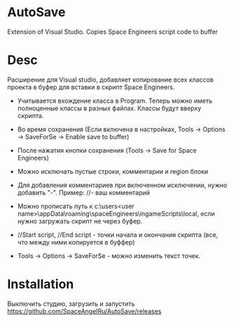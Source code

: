 # AutoSave
Extension of Visual Studio. Copies Space Engineers script code to buffer

# Desc
Расширение для Visual studio, добавляет копирование всех классов проекта в буфер для вставки в скрипт Space Engineers.
 - Учитывается вхождение класса в Program. Теперь можно иметь полноценные классы в разных файлах. Классы будут вверху скрипта.
 - Во время сохранения (Если включена в настройках, Tools -> Options -> SaveForSe -> Enable save to buffer)
 - После нажатия кнопки сохранения (Tools -> Save for Space Engineers)
 - Можно исключать пустые строки, комментарии и region блоки
 - Для добавления комментариев при включенном исключении, нужно добавить "-". Пример: //- ваш комментарий
 - Можно прописать путь к c:\users\<user name>\appData\roaming\spaceEngineers\ingameScripts\local\, если нужно загружать скрипт не через буфер.

- //Start script, //End script - точки начала и окончания скрипта (все, что между ними копируется в буффер)
- Tools -> Options -> SaveForSe - можно изменить текст точек.

# Installation
Выключить студию, загрузить и запустить
https://github.com/SpaceAngelRu/AutoSave/releases
